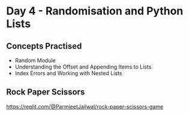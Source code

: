 # Day 4 - Randomisation and Python Lists
## Concepts Practised
- Random Module
- Understanding the Offset and Appending Items to Lists
- Index Errors and Working with Nested Lists
## Rock Paper Scissors

https://replit.com/@ParmjeetJailwal/rock-paper-scissors-game
